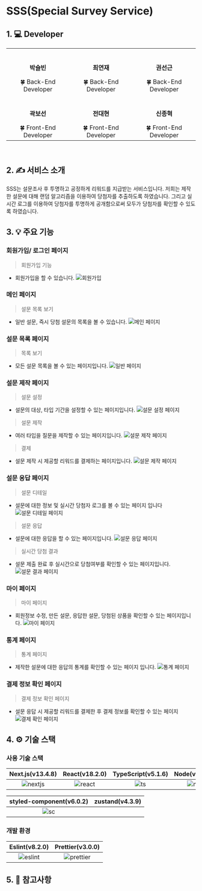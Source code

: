 # SSS(Special Survey Service)


## 1. 💻 Developer

<div align="center">
<table>
  <tr>
    <td align="center"><br /><p><b>박슬빈</b></p></<small>🍀 Back-End Developer</small></td>
    <td align="center"><br /><p><b>최연재</b></p></<small>🍀 Back-End Developer</small></td>
    <td align="center"><br /><p><b>권선근</b></p></<small>🍀 Back-End Developer</small></td>
  </tr> 
  <tr>
    <td align="center"><br /><p><b>곽보선</b></p></<small>🍀 Front-End Developer</small></td>
    <td align="center"><br /><p><b>전대현</b></p></<small>🍀 Front-End Developer</small></td>
    <td align="center"><br /><p><b>신종혁</b></p></<small>🍀 Front-End Developer</small></td>
  </tr>
</table>
</div>
<br>

## 2. ✍️ 서비스 소개
SSS는 설문조사 후 투명하고 공정하게 리워드를 지급받는 서비스입니다.
저희는 제작한 설문에 대해 랜덤 알고리즘을 이용하여 당첨자를 추출하도록 하였습니다. 그리고 실시간 로그를 이용하여 당첨자를 투명하게 공개함으로써 모두가 당첨자를 확인할 수 있도록 하였습니다.
<br>

## 3. 💡 주요 기능

### 회원가입/ 로그인 페이지

> 회원가입 기능

- 회원가입을 할 수 있습니다.
![회원가입](/Image/signup.png)


### 메인 페이지

> 설문 목록 보기

- 일반 설문, 즉시 당첨 설문의 목록을 볼 수 있습니다.
![메인 페이지](/Image/mainPage.png) 

### 설문 목록 페이지

> 목록 보기

- 모든 설문 목록을 볼 수 있는 페이지입니다.
![일반 페이지](/Image/normal.png)

### 설문 제작 페이지

> 설문 설정

- 설문의 대상, 타입 기간을 설정할 수 있는 페이지입니다.
![설문 설정 페이지](/Image/surveySet.png)

> 설문 제작

- 여러 타입을 질문을 제작할 수 있는 페이지입니다.
![설문 제작 페이지](/Image/makesurvey.png)

> 결제

- 설문 제작 시 제공할 리워드를 결제하는 페이지입니다.
![설문 제작 페이지](/Image/payment.png)

### 설문 응답 페이지

> 설문 디테일

- 설문에 대한 정보 및 실시간 당첨자 로그를 볼 수 있는 페이지 입니다
![설문 디테일 페이지](/Image/surveyDetail.png)

> 설문 응답

- 설문에 대한 응답을 할 수 있는 페이지입니다.
![설문 응답 페이지](/Image/surveyAnswer.png)

> 실시간 당첨 결과

- 설문 제출 완료 후 실시간으로 당첨여부를 확인할 수 있는 페이지입니다.
![설문 결과 페이지](/Image/surveyResult.png)
 
### 마이 페이지

> 마이 페이지

- 회원정보 수정, 만든 설문, 응답한 설문, 당첨된 상품을 확인할 수 있는 페이지입니다.
![마이 페이지](/Image/myPage.png)

### 통계 페이지

> 통계 페이지

- 제작한 설문에 대한 응답의 통계를 확인할 수 있는 페이지 입니다.
![통계 페이지](/Image/statistics.png)

### 결제 정보 확인 페이지

> 결제 정보 확인 페이지
- 설문 응답 시 제공할 리워드를 결제한 후 결제 정보를 확인할 수 있는 페이지
![결제 확인 페이지](/Image/paymentResult.png)


## 4. ⚙️ 기술 스택

### 사용 기술 스택

| Next.js(v13.4.8) | React(v18.2.0) | TypeScript(v5.1.6) | Node(v16.20.1) |
| :--------------: | :------------: | :----------------: | :------------: |
|    ![nextjs]     |    ![react]    |        ![ts]       |     ![node]    |

| styled-component(v6.0.2) | zustand(v4.3.9) |
| :----------------------: | :-------------: |
|           ![sc]          |                 |

### 개발 환경

|  Eslint(v8.2.0)   | Prettier(v3.0.0) |
| :---------------: | :--------------: |
|     ![eslint]     |    ![prettier]   |


[nextjs]: /Image/stack/nextjs.svg
[ts]: /Image/stack/typescript.svg
[react]: /Image/stack/react.svg
[node]: /Image/stack/node.svg
[eslint]: /Image/stack/eslint.svg
[prettier]: /Image/stack/prettier-color.svg
[sc]: /Image/stack/styledcomponents-color.svg


## 5. 📝 참고사항